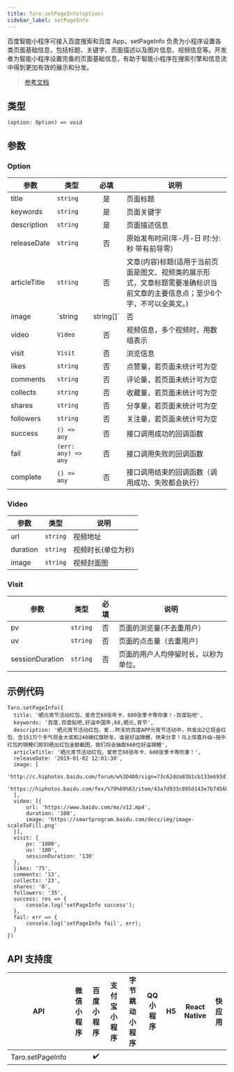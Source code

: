 ```yaml
---
title: Taro.setPageInfo(option)
sidebar_label: setPageInfo
---
```


百度智能小程序可接入百度搜索和百度 App，setPageInfo 负责为小程序设置各类页面基础信息，包括标题、关键字、页面描述以及图片信息、视频信息等。开发者为智能小程序设置完备的页面基础信息，有助于智能小程序在搜索引擎和信息流中得到更加有效的展示和分发。

> [参考文档](https://smartprogram.baidu.com/docs/develop/api/open/swan-setPageInfo/)

## 类型

```tsx
(option: Option) => void
```

## 参数

### Option

| 参数 | 类型 | 必填 | 说明 |
| --- | --- | :---: | --- |
| title | `string` | 是 | 页面标题 |
| keywords | `string` | 是 | 页面关键字 |
| description | `string` | 是 | 页面描述信息 |
| releaseDate | `string` | 否 | 原始发布时间(年-月-日 时:分:秒 带有前导零） |
| articleTitle | `string` | 否 | 文章(内容)标题(适用于当前页面是图文、视频类的展示形式，文章标题需要准确标识当前文章的主要信息点；至少6个字，不可以全英文。) |
| image | `string | string[]` | 否 | 图片线上地址，用于信息流投放后的封面显示，最多3张，单图片最大2M；封面图建议尺寸：高>=210px & 宽>=375px；最小尺寸：高>=146px & 宽>=218px。多张图时，用数组表示 |
| video | `Video` | 否 | 视频信息，多个视频时，用数组表示 |
| visit | `Visit` | 否 | 浏览信息 |
| likes | `string` | 否 | 点赞量，若页面未统计可为空 |
| comments | `string` | 否 | 评论量，若页面未统计可为空 |
| collects | `string` | 否 | 收藏量，若页面未统计可为空 |
| shares | `string` | 否 | 分享量，若页面未统计可为空 |
| followers | `string` | 否 | 关注量，若页面未统计可为空 |
| success | `() => any` | 否 | 接口调用成功的回调函数 |
| fail | `(err: any) => any` | 否 | 接口调用失败的回调函数 |
| complete | `() => any` | 否 | 接口调用结束的回调函数（调用成功、失败都会执行） |

### Video

| 参数 | 类型 | 说明 |
| --- | --- | --- |
| url | `string` | 视频地址 |
| duration | `string` | 视频时长(单位为秒) |
| image | `string` | 视频封面图 |

### Visit

| 参数 | 类型 | 必填 | 说明 |
| --- | --- | :---: | --- |
| pv | `string` | 否 | 页面的浏览量(不去重用户） |
| uv | `string` | 否 | 页面的点击量（去重用户） |
| sessionDuration | `string` | 否 | 页面的用户人均停留时长，以秒为单位。 |

## 示例代码

```tsx
Taro.setPageInfo({
  title: '晒元宵节活动红包，爱奇艺60张年卡、600张季卡等你拿！-百度贴吧',
  keywords: '百度,百度贴吧,好运中国年,60,晒元,宵节',
  description: '晒元宵节活动红包，爱..昨天的百度APP元宵节活动中，共发出2亿现金红包、含151万个手气现金大奖和240辆红旗轿车，谁是好运锦鲤，快来分享！马上惊喜升级~摇中红包的锦鲤们即刻晒出红包金额截图，我们将会抽取660位好运锦鲤',
  articleTitle: '晒元宵节活动红包，爱奇艺60张年卡、600张季卡等你拿！',
  releaseDate: '2019-01-02 12:01:30',
  image: [
      'http://c.hiphotos.baidu.com/forum/w%3D480/sign=73c62dda83b1cb133e693d1bed5456da/f33725109313b07e8dee163d02d7912396dd8cfe.jpg',
      'https://hiphotos.baidu.com/fex/%70%69%63/item/43a7d933c895d143e7b745607ef082025baf07ab.jpg'
  ],
  video: [{
      url: 'https://www.baidu.com/mx/v12.mp4',
      duration: '100',
      image: 'https://smartprogram.baidu.com/docs/img/image-scaleToFill.png'
  }],
  visit: {
      pv: '1000',
      uv: '100',
      sessionDuration: '130'
  },
  likes: '75',
  comments: '13',
  collects: '23',
  shares: '8',
  followers: '35',
  success: res => {
      console.log('setPageInfo success');
  },
  fail: err => {
      console.log('setPageInfo fail', err);
  }
})
```

## API 支持度

| API | 微信小程序 | 百度小程序 | 支付宝小程序 | 字节跳动小程序 | QQ 小程序 | H5 | React Native | 快应用 |
| :---: | :---: | :---: | :---: | :---: | :---: | :---: | :---: | :---: |
| Taro.setPageInfo |  | ✔️ |  |  |  |  |  |  |
